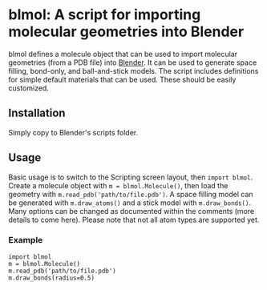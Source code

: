 # blmol: A script for importing molecular geometries into Blender  
  
blmol defines a molecule object that can be used to import molecular geometries (from a PDB file) into [Blender][]. It can be used to generate space filling, bond-only, and ball-and-stick models. The script includes definitions for simple default materials that can be used. These should be easily customized.  
  
## Installation  
  
Simply copy to Blender's scripts folder.  
  
## Usage  
  
Basic usage is to switch to the Scripting screen layout, then `import blmol`. Create a molecule object with `m = blmol.Molecule()`, then load the geometry with `m.read_pdb('path/to/file.pdb')`. A space filling model can be generated with `m.draw_atoms()` and a stick model with `m.draw_bonds()`. Many options can be changed as documented within the comments (more details to come here).  Please note that not all atom types are supported yet.

### Example
    import blmol
    m = blmol.Molecule()
    m.read_pdb('path/to/file.pdb')
    m.draw_bonds(radius=0.5)
  
[Blender]: http://www.blender.org
